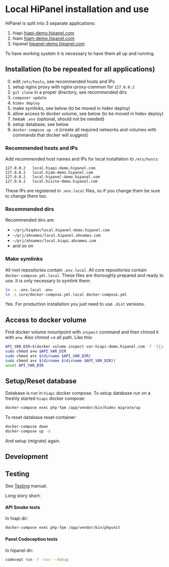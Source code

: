 # Local HiPanel installation and use

HiPanel is split into 3 separate applications:

1. hiapi     [hiapi-demo.hipanel.com]
2. hiam       [hiam-demo.hipanel.com]
3. hipanel [hipanel-demo.hipanel.com]

[hiapi-demo.hipanel.com]:     https://git.hiqdev.com/hiqdev/hiapi-demo.hipanel.com
[hiam-demo.hipanel.com]:       https://git.hiqdev.com/hiqdev/hiam-demo.hipanel.com
[hipanel-demo.hipanel.com]: https://git.hiqdev.com/hiqdev/hipanel-demo.hipanel.com

To have working system it is necessary to have them all up and running.

## Installation (to be repeated for all applications)

0. edit `/etc/hosts`, see recommended hosts and IPs
1. setup nginx proxy with nginx-proxy-common for `127.0.0.2`
2. `git clone` in a proper directory, see recommended dirs
3. `composer update`
4. `hidev deploy`
5. make symlinks, see below (to be moved in hidev deploy)
6. allow access to docker volume, see below (to be moved in hidev deploy)
7. tweak `.env` (optional, should not be needed)
8. setup database, see below
9. `docker-compose up -d` (create all required networks and volumes with commands that docker will suggest)

### Recommended hosts and IPs

Add recommended host names and IPs for local installation to `/ets/hosts`:

```hosts
127.0.0.2   local.hiapi-demo.hipanel.com
127.0.0.2   local.hiam-demo.hipanel.com
127.0.0.2   local.hipanel-demo.hipanel.com
127.0.0.2   local.hisite-demo.hipanel.com
```

These IPs are registered in `.env.local` files, so if you change them be sure
to change there too.

### Recommended dirs

Recommended dirs are:

- `~/prj/hiqdev/local.hipanel-demo.hipanel.com`
- `~/prj/ahnames/local.hipanel.ahnames.com`
- `~/prj/ahnames/local.hiapi.ahnames.com`
- and so on

### Make symlinks

All root repositories contain `.env.local`.
All core repositories contain `docker-compose.yml.local`.
These files are thoroughly prepared and ready to use.
It is only necessary to symlink them:

```sh
ln -s .env.local .env
ln -s core/docker-compose.yml.local docker-compose.yml
```

Yes. For production installation you just need to use `.dist` versions.

## Access to docker volume

Find docker volume mountpoint with `inspect` command and then chmod it with `a+w`.
Also chmod +x all path. Like this:

```sh
API_VAR_DIR=$(docker volume inspect var-hiapi-demo.hipanel.com -f '{{json .Mountpoint}}')
sudo chmod a+w $API_VAR_DIR
sudo chmod a+x $(dirname $API_VAR_DIR)
sudo chmod a+x $(dirname $(dirname $API_VAR_DIR))
unset API_VAR_DIR
```

## Setup/Reset database

Database is run in `hiapi` docker compose.
To setup database run on a freshly started `hiapi` docker compose:

```sh
docker-compose exec php-fpm /app/vendor/bin/hidev migrate/up
```

To reset database reset container:

```sh
docker-compose down
docker-compose up -d
```

And setup (migrate) again.

## Development


## Testing

See [Testing] manual.

[Testing]: Testing.md

Long story short:

#### API Smoke tests

In hiapi dir:

```sh
docker-compose exec php-fpm /app/vendor/bin/phpunit
```

#### Panel Codeception tests

In hipanel dir:

```sh
codecept run -f -vvv --debug
```
